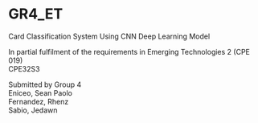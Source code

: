 # GR4_ET

Card Classification System Using CNN Deep Learning Model

In partial fulfilment of the requirements in
Emerging Technologies 2 (CPE 019) <br>
CPE32S3

Submitted by Group 4 <br>
Eniceo, Sean Paolo <br>
Fernandez, Rhenz <br>
Sabio, Jedawn
